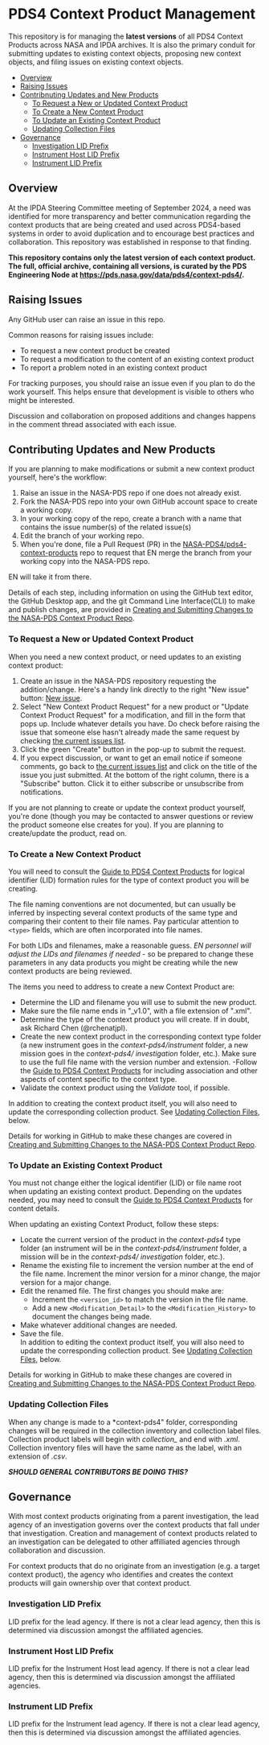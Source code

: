 # PDS4 Context Product Management
This repository is for managing the **latest versions** of all PDS4 Context Products across NASA and IPDA archives. It is also the primary conduit for submitting updates to existing context objects, proposing new context objects, and filing issues on existing context objects.

- [Overview](#overview)
- [Raising Issues](#raising-issues)
- [Contribnuting Updates and New Products](#contributing-updates-and-new-products)
  - [To Request a New or Updated Context Product](#to-request-a-new-or-updated-context-product)
  - [To Create a New Context Product](#to-create-a-new-context-product)
  - [To Update an Existing Context Product](#to-update-an-existing-context-product)
  - [Updating Collection Files](#updating-collection-files)
- [Governance](#governance)
  - [Investigation LID Prefix](#investigation-lid-prefix)
  - [Instrument Host LID Prefix](#instrument-host-lid-prefix)
  - [Instrument LID Prefix](#instrument-lid-prefix)

## Overview
 At the IPDA Steering Committee meeting of September 2024, a need was identified for more transparency and better communication regarding the context products that are being created and used across PDS4-based systems in order to avoid duplication and to encourage best practices and collaboration. This repository was established in response to that finding.

**This repository contains only the latest version of each context product. The full, official archive, containing all versions, is curated by the PDS Engineering Node at https://pds.nasa.gov/data/pds4/context-pds4/.**

## Raising Issues

Any GitHub user can raise an issue in this repo. 

Common reasons for raising issues include:
- To request a new context product be created
- To request a modification to the content of an existing context product
- To report a problem noted in an existing context product

For tracking purposes, you should raise an issue even if you plan to do the work yourself. This helps ensure that development is visible to others who might be interested.

Discussion and collaboration on proposed additions and changes happens in the comment thread associated with each issue. 

## Contributing Updates and New Products

If you are planning to make modifications or submit a new context product yourself, here's the workflow:
1. Raise an issue in the NASA-PDS repo if one does not already exist.
2. Fork the NASA-PDS repo into your own GitHub account space to create a working copy.
3. In your working copy of the repo, create a branch with a name that contains the issue number(s) of the related issue(s)
4. Edit the branch of your working repo.
5. When you're done, file a Pull Request (PR) in the [NASA-PDS4/pds4-context-products](https://github.com/NASA-PDS/pds4-context-products/pulls) repo to request that EN merge the branch from your working copy into the NASA-PDS repo.

EN will take it from there.

Details of each step, including information on using the GitHub text editor, the GitHub Desktop app, and the git Command Line Interface(CLI) to make and publish changes, are provided in [Creating and Submitting Changes to the NASA-PDS Context Product Repo](EditSBS.md).

### To Request a New or Updated Context Product
When you need a new context product, or need updates to an existing context product: 
1. Create an issue in the NASA-PDS repository requesting the addition/change. 
Here's a handy link directly to the right "New issue" button: [New issue](https://github.com/NASA-PDS/pds4-context-products/issues/new/choose). 
2. Select "New Context Product Request" for a new product or "Update Context Product Request" 
for a modification, and fill in the form that pops up. 
Include whatever details you have. Do check before raising the issue that someone else hasn't already made the same request by checking [the current issues list](https://github.com/NASA-PDS/pds4-context-products/issues).
3. Click the green "Create" button in the pop-up to submit the request.
4. If you expect discussion, or want to get an email notice if someone comments, go back to 
[the current issues list](https://github.com/NASA-PDS/pds4-context-products/issues) and
click on the title of the issue you just submitted. At the bottom of the right column, there
is a "Subscribe" button. Click it to either subscribe or unsubscribe from notifications.

If you are not planning to create or update the context product yourself, you're done (though 
you may be contacted to answer questions or review the product someone else creates for you). 
If you are planning to create/update the product, read on.  

### To Create a New Context Product

You will need to consult the [Guide to PDS4 Context Products](https://pds.nasa.gov/datastandards/documents/context/PDS4_Context_Products_Guide.v3.pdf) for 
logical identifier (LID) formation rules for the type of context product you will be creating.

The file naming conventions are not documented, but can usually be inferred by inspecting several context products of the same type and comparing their content to their file names. Pay particular attention to ```<type>``` fields, which are often incorporated into file names.

For both LIDs and filenames, make a reasonable guess. *EN personnel will adjust the LIDs and 
filenames if needed* - so be prepared to change these parameters in any data products you 
might be creating while the new context products are being reviewed.

The items you need to address to create a new Context Product are:
- Determine the LID and filename you will use to submit the new product.
- Make sure the file name ends in "_v1.0", with a file extension of ".xml".
- Determine the type of the context product you will create. If in doubt, ask Richard Chen 
(@rchenatjpl).
- Create the new context product in the corresponding context type folder (a new instrument 
goes in the *context-pds4/instrument* folder, a new mission goes in the *context-pds4/
investigation* folder, etc.). Make sure to use the full file name with the version number and 
extension. 
-Follow the [Guide to PDS4 Context Products](https://pds.nasa.gov/datastandards/documents/context/PDS4_Context_Products_Guide.v3.pdf) 
for including association and other aspects of content specific to the context type. 
- Validate the context product using the *Validate* tool, if possible.

In addition to creating the context product itself, you will also need to update the 
corresponding collection product. See [Updating Collection Files](#updating-collection-files), below.

Details for working in GitHub to make these changes are covered in [Creating and Submitting
Changes to the NASA-PDS Context Product Repo](EditSBS.md).

### To Update an Existing Context Product

You must not change either the logical identifier (LID) or file name root when updating an 
existing context product. Depending on the updates needed, you may need to consult the
[Guide to PDS4 Context Products](https://pds.nasa.gov/datastandards/documents/context/PDS4_Context_Products_Guide.v3.pdf) for content details.

When updating an existing Context Product, follow these steps:
- Locate the current version of the product in the *context-pds4* type folder (an instrument 
will be in the *context-pds4/instrument* folder, a mission will be in the *context-pds4/
investigation* folder, etc.).
- Rename the existing file to increment the version number at the end of the file name. 
Increment the minor version for a minor change, the major version for a major change.
- Edit the renamed file. The first changes you should make are:
  - Increment the ```<version_id>``` to match the version in the file name.
  - Add a new ```<Modification_Detail>``` to the ```<Modification_History>``` to document
  the changes being made.
- Make whatever additional changes are needed.
- Save the file.  
In addition to editing the context product itself, you will also need to update the 
corresponding collection product. See [Updating Collection Files](#updating-collection-files), below.

Details for working in GitHub to make these changes are covered in [Creating and Submitting Changes to the NASA-PDS Context Product Repo](EditSBS.md).

### Updating Collection Files

When any change is made to a *context-pds4" folder, corresponding changes will be required in 
the collection inventory and collection label files. Collection product labels will begin with *collection_* and end with *.xml*. Collection inventory files will have the same name as 
the label, with an extension of *.csv*.

***SHOULD GENERAL CONTRIBUTORS BE DOING THIS?*** 

## Governance
With most context products originating from a parent investigation, the lead agency of an investigation governs over the context products that fall under that investigation. Creation and management of context products related to an investigation can be delegated to other affilliated agencies through collaboration and discussion.

For context products that do no originate from an investigation (e.g. a target context product), the agency who identifies and creates the context products will gain ownership over that context product.

### Investigation LID Prefix
LID prefix for the lead agency. If there is not a clear lead agency, then this is determined via discussion amongst the affiliated agencies.

### Instrument Host LID Prefix
LID prefix for the Instrument Host lead agency. If there is not a clear lead agency, then this is determined via discussion amongst the affiliated agencies.

### Instrument LID Prefix
LID prefix for the Instrument lead agency. If there is not a clear lead agency, then this is determined via discussion amongst the affiliated agencies.


